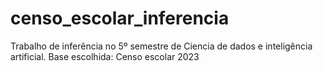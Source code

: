 # censo_escolar_inferencia
Trabalho de inferência no 5º semestre de Ciencia de dados e inteligência artificial. Base escolhida: Censo escolar 2023  
